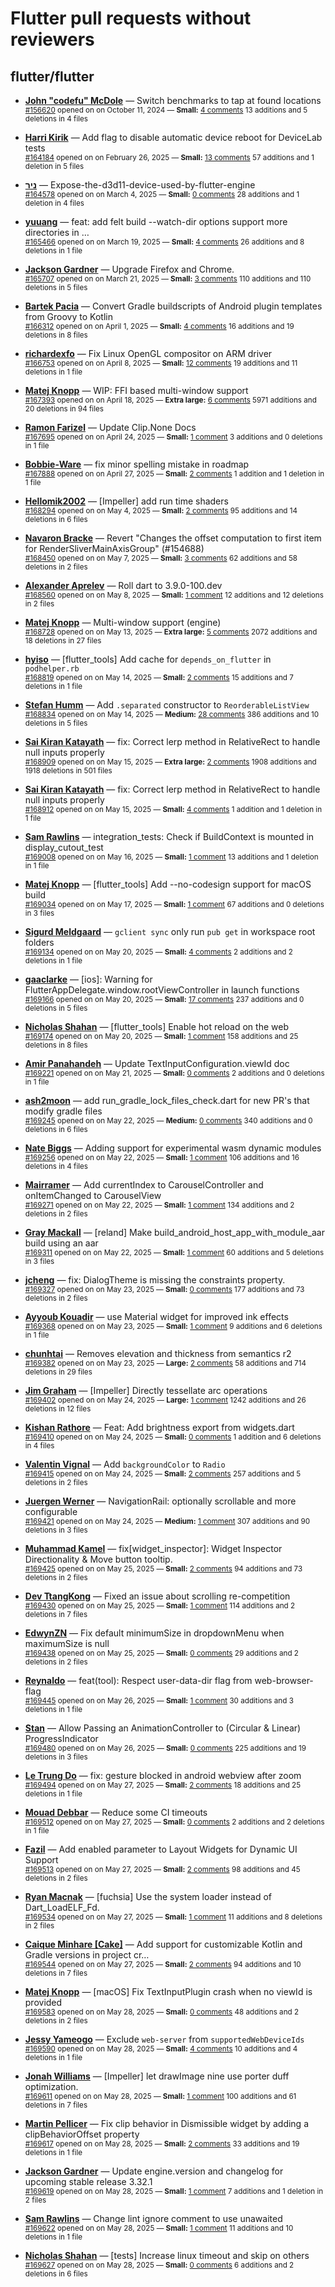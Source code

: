 # Flutter pull requests without reviewers

## flutter/flutter

* **[John "codefu" McDole](https://github.com/jtmcdole)** &mdash; Switch benchmarks to tap at found locations<br />
  <sub>[#156620](https://github.com/flutter/flutter/pull/156620) opened on on October 11, 2024 &mdash; **Small:** [4 comments](https://github.com/flutter/flutter/pull/156620) 13 additions and 5 deletions in 4 files</sub><br />

* **[Harri Kirik](https://github.com/harri35)** &mdash; Add flag to disable automatic device reboot for DeviceLab tests<br />
  <sub>[#164184](https://github.com/flutter/flutter/pull/164184) opened on on February 26, 2025 &mdash; **Small:** [13 comments](https://github.com/flutter/flutter/pull/164184) 57 additions and 1 deletion in 5 files</sub><br />

* **[ניר](https://github.com/nrbnlulu)** &mdash; Expose-the-d3d11-device-used-by-flutter-engine<br />
  <sub>[#164578](https://github.com/flutter/flutter/pull/164578) opened on on March 4, 2025 &mdash; **Small:** [0 comments](https://github.com/flutter/flutter/pull/164578) 28 additions and 1 deletion in 4 files</sub><br />

* **[yuuang](https://github.com/zhangyuang)** &mdash; feat: add felt build --watch-dir options support more directories in …<br />
  <sub>[#165466](https://github.com/flutter/flutter/pull/165466) opened on on March 19, 2025 &mdash; **Small:** [4 comments](https://github.com/flutter/flutter/pull/165466) 26 additions and 8 deletions in 1 file</sub><br />

* **[Jackson Gardner](https://github.com/eyebrowsoffire)** &mdash; Upgrade Firefox and Chrome.<br />
  <sub>[#165707](https://github.com/flutter/flutter/pull/165707) opened on on March 21, 2025 &mdash; **Small:** [3 comments](https://github.com/flutter/flutter/pull/165707) 110 additions and 110 deletions in 5 files</sub><br />

* **[Bartek Pacia](https://github.com/bartekpacia)** &mdash; Convert Gradle buildscripts of Android plugin templates from Groovy to Kotlin<br />
  <sub>[#166312](https://github.com/flutter/flutter/pull/166312) opened on on April 1, 2025 &mdash; **Small:** [4 comments](https://github.com/flutter/flutter/pull/166312) 16 additions and 19 deletions in 8 files</sub><br />

* **[richardexfo](https://github.com/richardexfo)** &mdash; Fix Linux OpenGL compositor on ARM driver<br />
  <sub>[#166753](https://github.com/flutter/flutter/pull/166753) opened on on April 8, 2025 &mdash; **Small:** [12 comments](https://github.com/flutter/flutter/pull/166753) 19 additions and 11 deletions in 1 file</sub><br />

* **[Matej Knopp](https://github.com/knopp)** &mdash; WIP: FFI based multi-window support<br />
  <sub>[#167393](https://github.com/flutter/flutter/pull/167393) opened on on April 18, 2025 &mdash; **Extra large:** [6 comments](https://github.com/flutter/flutter/pull/167393) 5971 additions and 20 deletions in 94 files</sub><br />

* **[Ramon Farizel](https://github.com/RamonFarizel)** &mdash; Update Clip.None Docs<br />
  <sub>[#167695](https://github.com/flutter/flutter/pull/167695) opened on on April 24, 2025 &mdash; **Small:** [1 comment](https://github.com/flutter/flutter/pull/167695) 3 additions and 0 deletions in 1 file</sub><br />

* **[Bobbie-Ware](https://github.com/Bobbie-Ware)** &mdash; fix minor spelling mistake in roadmap<br />
  <sub>[#167888](https://github.com/flutter/flutter/pull/167888) opened on on April 27, 2025 &mdash; **Small:** [2 comments](https://github.com/flutter/flutter/pull/167888) 1 addition and 1 deletion in 1 file</sub><br />

* **[Hellomik2002](https://github.com/Hellomik2002)** &mdash; [Impeller] add run time shaders<br />
  <sub>[#168294](https://github.com/flutter/flutter/pull/168294) opened on on May 4, 2025 &mdash; **Small:** [2 comments](https://github.com/flutter/flutter/pull/168294) 95 additions and 14 deletions in 6 files</sub><br />

* **[Navaron Bracke](https://github.com/navaronbracke)** &mdash; Revert "Changes the offset computation to first item for RenderSliverMainAxisGroup" (#154688)<br />
  <sub>[#168450](https://github.com/flutter/flutter/pull/168450) opened on on May 7, 2025 &mdash; **Small:** [3 comments](https://github.com/flutter/flutter/pull/168450) 62 additions and 58 deletions in 2 files</sub><br />

* **[Alexander Aprelev](https://github.com/aam)** &mdash; Roll dart to 3.9.0-100.dev<br />
  <sub>[#168560](https://github.com/flutter/flutter/pull/168560) opened on on May 8, 2025 &mdash; **Small:** [1 comment](https://github.com/flutter/flutter/pull/168560) 12 additions and 12 deletions in 2 files</sub><br />

* **[Matej Knopp](https://github.com/knopp)** &mdash; Multi-window support (engine)<br />
  <sub>[#168728](https://github.com/flutter/flutter/pull/168728) opened on on May 13, 2025 &mdash; **Extra large:** [5 comments](https://github.com/flutter/flutter/pull/168728) 2072 additions and 18 deletions in 27 files</sub><br />

* **[hyiso](https://github.com/hyiso)** &mdash; [flutter_tools] Add cache for `depends_on_flutter` in `podhelper.rb`<br />
  <sub>[#168819](https://github.com/flutter/flutter/pull/168819) opened on on May 14, 2025 &mdash; **Small:** [2 comments](https://github.com/flutter/flutter/pull/168819) 15 additions and 7 deletions in 1 file</sub><br />

* **[Stefan Humm](https://github.com/Fintasys)** &mdash; Add `.separated` constructor to `ReorderableListView`<br />
  <sub>[#168834](https://github.com/flutter/flutter/pull/168834) opened on on May 14, 2025 &mdash; **Medium:** [28 comments](https://github.com/flutter/flutter/pull/168834) 386 additions and 10 deletions in 5 files</sub><br />

* **[Sai Kiran Katayath](https://github.com/Katayath-Sai-Kiran)** &mdash; fix: Correct lerp method in RelativeRect to handle null inputs properly<br />
  <sub>[#168909](https://github.com/flutter/flutter/pull/168909) opened on on May 15, 2025 &mdash; **Extra large:** [2 comments](https://github.com/flutter/flutter/pull/168909) 1908 additions and 1918 deletions in 501 files</sub><br />

* **[Sai Kiran Katayath](https://github.com/Katayath-Sai-Kiran)** &mdash; fix: Correct lerp method in RelativeRect to handle null inputs properly<br />
  <sub>[#168912](https://github.com/flutter/flutter/pull/168912) opened on on May 15, 2025 &mdash; **Small:** [4 comments](https://github.com/flutter/flutter/pull/168912) 1 addition and 1 deletion in 1 file</sub><br />

* **[Sam Rawlins](https://github.com/srawlins)** &mdash; integration_tests: Check if BuildContext is mounted in display_cutout_test<br />
  <sub>[#169008](https://github.com/flutter/flutter/pull/169008) opened on on May 16, 2025 &mdash; **Small:** [1 comment](https://github.com/flutter/flutter/pull/169008) 13 additions and 1 deletion in 1 file</sub><br />

* **[Matej Knopp](https://github.com/knopp)** &mdash; [flutter_tools] Add --no-codesign support for macOS build<br />
  <sub>[#169034](https://github.com/flutter/flutter/pull/169034) opened on on May 17, 2025 &mdash; **Small:** [1 comment](https://github.com/flutter/flutter/pull/169034) 67 additions and 0 deletions in 3 files</sub><br />

* **[Sigurd Meldgaard](https://github.com/sigurdm)** &mdash; `gclient sync` only run `pub get` in workspace root folders<br />
  <sub>[#169134](https://github.com/flutter/flutter/pull/169134) opened on on May 20, 2025 &mdash; **Small:** [4 comments](https://github.com/flutter/flutter/pull/169134) 2 additions and 2 deletions in 1 file</sub><br />

* **[gaaclarke](https://github.com/gaaclarke)** &mdash; [ios]: Warning for FlutterAppDelegate.window.rootViewController in launch functions<br />
  <sub>[#169166](https://github.com/flutter/flutter/pull/169166) opened on on May 20, 2025 &mdash; **Small:** [17 comments](https://github.com/flutter/flutter/pull/169166) 237 additions and 0 deletions in 5 files</sub><br />

* **[Nicholas Shahan](https://github.com/nshahan)** &mdash; [flutter_tools] Enable hot reload on the web<br />
  <sub>[#169174](https://github.com/flutter/flutter/pull/169174) opened on on May 20, 2025 &mdash; **Small:** [1 comment](https://github.com/flutter/flutter/pull/169174) 158 additions and 25 deletions in 8 files</sub><br />

* **[Amir Panahandeh](https://github.com/Amir-P)** &mdash; Update TextInputConfiguration.viewId doc<br />
  <sub>[#169221](https://github.com/flutter/flutter/pull/169221) opened on on May 21, 2025 &mdash; **Small:** [0 comments](https://github.com/flutter/flutter/pull/169221) 2 additions and 0 deletions in 1 file</sub><br />

* **[ash2moon](https://github.com/ash2moon)** &mdash; add run_gradle_lock_files_check.dart for new PR's that modify gradle files<br />
  <sub>[#169245](https://github.com/flutter/flutter/pull/169245) opened on on May 22, 2025 &mdash; **Medium:** [0 comments](https://github.com/flutter/flutter/pull/169245) 340 additions and 0 deletions in 6 files</sub><br />

* **[Nate Biggs](https://github.com/biggs0125)** &mdash; Adding support for experimental wasm dynamic modules<br />
  <sub>[#169256](https://github.com/flutter/flutter/pull/169256) opened on on May 22, 2025 &mdash; **Small:** [1 comment](https://github.com/flutter/flutter/pull/169256) 106 additions and 16 deletions in 4 files</sub><br />

* **[Mairramer](https://github.com/Mairramer)** &mdash; Add currentIndex to CarouselController and onItemChanged to CarouselView<br />
  <sub>[#169271](https://github.com/flutter/flutter/pull/169271) opened on on May 22, 2025 &mdash; **Small:** [1 comment](https://github.com/flutter/flutter/pull/169271) 134 additions and 2 deletions in 2 files</sub><br />

* **[Gray Mackall](https://github.com/gmackall)** &mdash; [reland] Make build_android_host_app_with_module_aar build using an aar<br />
  <sub>[#169311](https://github.com/flutter/flutter/pull/169311) opened on on May 22, 2025 &mdash; **Small:** [1 comment](https://github.com/flutter/flutter/pull/169311) 60 additions and 5 deletions in 3 files</sub><br />

* **[jcheng](https://github.com/StanleyCocos)** &mdash; fix: DialogTheme is missing the constraints property.<br />
  <sub>[#169327](https://github.com/flutter/flutter/pull/169327) opened on on May 23, 2025 &mdash; **Small:** [0 comments](https://github.com/flutter/flutter/pull/169327) 177 additions and 73 deletions in 2 files</sub><br />

* **[Ayyoub Kouadir](https://github.com/ayyoub-coder)** &mdash; use Material widget for improved ink effects<br />
  <sub>[#169368](https://github.com/flutter/flutter/pull/169368) opened on on May 23, 2025 &mdash; **Small:** [1 comment](https://github.com/flutter/flutter/pull/169368) 9 additions and 6 deletions in 1 file</sub><br />

* **[chunhtai](https://github.com/chunhtai)** &mdash; Removes elevation and thickness from semantics r2<br />
  <sub>[#169382](https://github.com/flutter/flutter/pull/169382) opened on on May 23, 2025 &mdash; **Large:** [2 comments](https://github.com/flutter/flutter/pull/169382) 58 additions and 714 deletions in 29 files</sub><br />

* **[Jim Graham](https://github.com/flar)** &mdash; [Impeller] Directly tessellate arc operations<br />
  <sub>[#169402](https://github.com/flutter/flutter/pull/169402) opened on on May 24, 2025 &mdash; **Large:** [1 comment](https://github.com/flutter/flutter/pull/169402) 1242 additions and 26 deletions in 12 files</sub><br />

* **[Kishan Rathore](https://github.com/rkishan516)** &mdash; Feat: Add brightness export from widgets.dart<br />
  <sub>[#169410](https://github.com/flutter/flutter/pull/169410) opened on on May 24, 2025 &mdash; **Small:** [0 comments](https://github.com/flutter/flutter/pull/169410) 1 addition and 6 deletions in 4 files</sub><br />

* **[Valentin Vignal](https://github.com/ValentinVignal)** &mdash; Add `backgroundColor` to `Radio`<br />
  <sub>[#169415](https://github.com/flutter/flutter/pull/169415) opened on on May 24, 2025 &mdash; **Small:** [2 comments](https://github.com/flutter/flutter/pull/169415) 257 additions and 5 deletions in 2 files</sub><br />

* **[Juergen Werner](https://github.com/pogojotz)** &mdash; NavigationRail: optionally scrollable and more configurable<br />
  <sub>[#169421](https://github.com/flutter/flutter/pull/169421) opened on on May 24, 2025 &mdash; **Medium:** [1 comment](https://github.com/flutter/flutter/pull/169421) 307 additions and 90 deletions in 3 files</sub><br />

* **[Muhammad Kamel](https://github.com/muhammadkamel)** &mdash; fix[widget_inspector]: Widget Inspector Directionality & Move button tooltip.<br />
  <sub>[#169425](https://github.com/flutter/flutter/pull/169425) opened on on May 25, 2025 &mdash; **Small:** [2 comments](https://github.com/flutter/flutter/pull/169425) 94 additions and 73 deletions in 2 files</sub><br />

* **[Dev TtangKong](https://github.com/MTtankkeo)** &mdash; Fixed an issue about scrolling re-competition<br />
  <sub>[#169430](https://github.com/flutter/flutter/pull/169430) opened on on May 25, 2025 &mdash; **Small:** [1 comment](https://github.com/flutter/flutter/pull/169430) 114 additions and 2 deletions in 7 files</sub><br />

* **[EdwynZN](https://github.com/EdwynZN)** &mdash; Fix default minimumSize in dropdownMenu when maximumSize is null<br />
  <sub>[#169438](https://github.com/flutter/flutter/pull/169438) opened on on May 25, 2025 &mdash; **Small:** [0 comments](https://github.com/flutter/flutter/pull/169438) 29 additions and 2 deletions in 2 files</sub><br />

* **[Reynaldo](https://github.com/reynaldots)** &mdash; feat(tool): Respect user-data-dir flag from web-browser-flag<br />
  <sub>[#169445](https://github.com/flutter/flutter/pull/169445) opened on on May 26, 2025 &mdash; **Small:** [1 comment](https://github.com/flutter/flutter/pull/169445) 30 additions and 3 deletions in 1 file</sub><br />

* **[Stan](https://github.com/stan-at-work)** &mdash; Allow Passing an AnimationController to (Circular & Linear) ProgressIndicator<br />
  <sub>[#169480](https://github.com/flutter/flutter/pull/169480) opened on on May 26, 2025 &mdash; **Small:** [0 comments](https://github.com/flutter/flutter/pull/169480) 225 additions and 19 deletions in 3 files</sub><br />

* **[Le Trung Do](https://github.com/letrungdo)** &mdash; fix: gesture blocked in android webview after zoom<br />
  <sub>[#169494](https://github.com/flutter/flutter/pull/169494) opened on on May 27, 2025 &mdash; **Small:** [2 comments](https://github.com/flutter/flutter/pull/169494) 18 additions and 25 deletions in 1 file</sub><br />

* **[Mouad Debbar](https://github.com/mdebbar)** &mdash; Reduce some CI timeouts<br />
  <sub>[#169512](https://github.com/flutter/flutter/pull/169512) opened on on May 27, 2025 &mdash; **Small:** [0 comments](https://github.com/flutter/flutter/pull/169512) 2 additions and 2 deletions in 1 file</sub><br />

* **[Fazil](https://github.com/fazil-kp)** &mdash; Add enabled parameter to Layout Widgets for Dynamic UI Support<br />
  <sub>[#169513](https://github.com/flutter/flutter/pull/169513) opened on on May 27, 2025 &mdash; **Small:** [2 comments](https://github.com/flutter/flutter/pull/169513) 98 additions and 45 deletions in 2 files</sub><br />

* **[Ryan Macnak](https://github.com/rmacnak-google)** &mdash; [fuchsia] Use the system loader instead of Dart_LoadELF_Fd.<br />
  <sub>[#169534](https://github.com/flutter/flutter/pull/169534) opened on on May 27, 2025 &mdash; **Small:** [1 comment](https://github.com/flutter/flutter/pull/169534) 11 additions and 8 deletions in 2 files</sub><br />

* **[Caique Minhare [Cake]](https://github.com/ca-ke)** &mdash; Add support for customizable Kotlin and Gradle versions in project cr…<br />
  <sub>[#169544](https://github.com/flutter/flutter/pull/169544) opened on on May 27, 2025 &mdash; **Small:** [2 comments](https://github.com/flutter/flutter/pull/169544) 94 additions and 10 deletions in 7 files</sub><br />

* **[Matej Knopp](https://github.com/knopp)** &mdash; [macOS] Fix TextInputPlugin crash when no viewId is provided<br />
  <sub>[#169583](https://github.com/flutter/flutter/pull/169583) opened on on May 28, 2025 &mdash; **Small:** [0 comments](https://github.com/flutter/flutter/pull/169583) 48 additions and 2 deletions in 2 files</sub><br />

* **[Jessy Yameogo](https://github.com/jyameo)** &mdash; Exclude `web-server` from `supportedWebDeviceIds`<br />
  <sub>[#169590](https://github.com/flutter/flutter/pull/169590) opened on on May 28, 2025 &mdash; **Small:** [4 comments](https://github.com/flutter/flutter/pull/169590) 10 additions and 4 deletions in 1 file</sub><br />

* **[Jonah Williams](https://github.com/jonahwilliams)** &mdash; [Impeller] let drawImage nine use porter duff optimization.<br />
  <sub>[#169611](https://github.com/flutter/flutter/pull/169611) opened on on May 28, 2025 &mdash; **Small:** [1 comment](https://github.com/flutter/flutter/pull/169611) 100 additions and 61 deletions in 7 files</sub><br />

* **[Martin Pellicer](https://github.com/martinpelli)** &mdash; Fix clip behavior in Dismissible widget by adding a clipBehaviorOffset property<br />
  <sub>[#169617](https://github.com/flutter/flutter/pull/169617) opened on on May 28, 2025 &mdash; **Small:** [2 comments](https://github.com/flutter/flutter/pull/169617) 33 additions and 19 deletions in 1 file</sub><br />

* **[Jackson Gardner](https://github.com/eyebrowsoffire)** &mdash; Update engine.version and changelog for upcoming stable release 3.32.1<br />
  <sub>[#169619](https://github.com/flutter/flutter/pull/169619) opened on on May 28, 2025 &mdash; **Small:** [1 comment](https://github.com/flutter/flutter/pull/169619) 7 additions and 1 deletion in 2 files</sub><br />

* **[Sam Rawlins](https://github.com/srawlins)** &mdash; Change lint ignore comment to use unawaited<br />
  <sub>[#169622](https://github.com/flutter/flutter/pull/169622) opened on on May 28, 2025 &mdash; **Small:** [1 comment](https://github.com/flutter/flutter/pull/169622) 11 additions and 10 deletions in 1 file</sub><br />

* **[Nicholas Shahan](https://github.com/nshahan)** &mdash; [tests] Increase linux timeout and skip on others<br />
  <sub>[#169627](https://github.com/flutter/flutter/pull/169627) opened on on May 28, 2025 &mdash; **Small:** [0 comments](https://github.com/flutter/flutter/pull/169627) 6 additions and 2 deletions in 6 files</sub><br />

